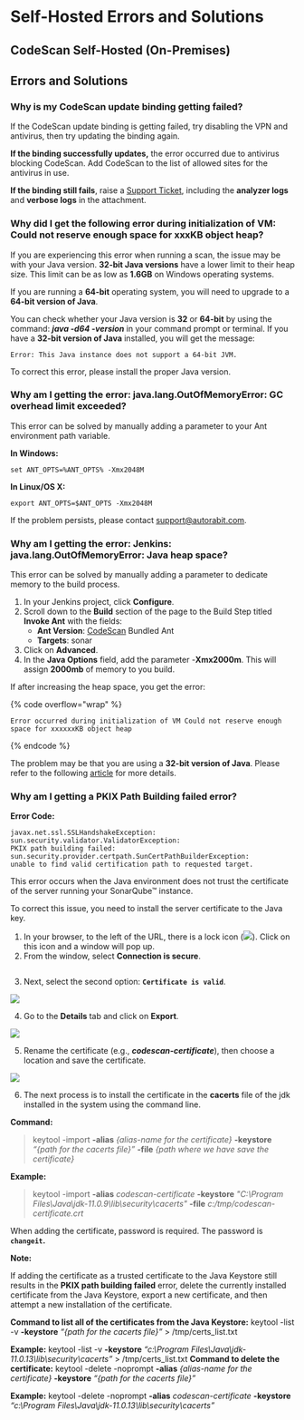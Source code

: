 # Self-Hosted Errors and Solutions

## CodeScan Self-Hosted (On-Premises)

## Errors and Solutions

### Why is my CodeScan update binding getting failed?

If the CodeScan update binding is getting failed, try disabling the VPN and antivirus, then try updating the binding again.

**If the binding successfully updates,** the error occurred due to antivirus blocking CodeScan. Add CodeScan to the list of allowed sites for the antivirus in use.

**If the binding still fails**, raise a [Support Ticket](https://support.autorabit.com/portal/en/home), including the **analyzer logs** and **verbose logs** in the attachment.

### Why did I get the following error during initialization of VM: Could not reserve enough space for xxxKB object heap?

If you are experiencing this error when running a scan, the issue may be with your Java version. **32-bit Java versions** have a lower limit to their heap size. This limit can be as low as **1.6GB** on Windows operating systems.

If you are running a **64-bit** operating system, you will need to upgrade to a **64-bit version of Java**.

You can check whether your Java version is **32** or **64-bit** by using the command: _**java -d64 -version**_ in your command prompt or terminal. If you have a **32-bit version of Java** installed, you will get the message:

```
Error: This Java instance does not support a 64-bit JVM.
```

To correct this error, please install the proper Java version.

### Why am I getting the error: java.lang.OutOfMemoryError: GC overhead limit exceeded?

This error can be solved by manually adding a parameter to your Ant environment path variable.

**In Windows:**

```
set ANT_OPTS=%ANT_OPTS% -Xmx2048M
```

**In Linux/OS X:**

```
export ANT_OPTS=$ANT_OPTS -Xmx2048M
```

If the problem persists, please contact [support@autorabit.com](mailto:itservice@autorabit.com).

### Why am I getting the error: Jenkins: java.lang.OutOfMemoryError: Java heap space?

This error can be solved by manually adding a parameter to dedicate memory to the build process.

1. In your Jenkins project, click **Configure**.
2. Scroll down to the **Build** section of the page to the Build Step titled **Invoke Ant** with the fields:
   * **Ant Version**: [CodeScan](https://www.codescan.io/) Bundled Ant
   * **Targets**: sonar
3. Click on **Advanced**.
4. In the **Java Options** field, add the parameter -**Xmx2000m**. This will assign **2000mb** of memory to you build.

If after increasing the heap space, you get the error:

{% code overflow="wrap" %}
```
Error occurred during initialization of VM Could not reserve enough space for xxxxxxKB object heap
```
{% endcode %}

The problem may be that you are using a **32-bit version of Java**. Please refer to the following [article](https://knowledgebase.autorabit.com/codescan/docs/error-occurred-during-initialization-of-vm-could-not-reserve) for more details.

### Why am I getting a PKIX Path Building failed error?

**Error Code:**

```
javax.net.ssl.SSLHandshakeException: 
sun.security.validator.ValidatorException: 
PKIX path building failed: 
sun.security.provider.certpath.SunCertPathBuilderException: 
unable to find valid certification path to requested target.
```

This error occurs when the Java environment does not trust the certificate of the server running your SonarQube™ instance.

To correct this issue, you need to install the server certificate to the Java key.

1. In your browser, to the left of the URL, there is a lock icon (![](https://knowledgebase.autorabit.com/~gitbook/image?url=https%3A%2F%2F1912836914-files.gitbook.io%2F%7E%2Ffiles%2Fv0%2Fb%2Fgitbook-x-prod.appspot.com%2Fo%2Fspaces%252F9vAxMuDrkUkB4OXlH9CL%252Fuploads%252F4DlQ8zznQx1sY1L0PXJn%252Fimage.png%3Falt%3Dmedia%26token%3D92c84356-531e-4975-aa19-1bb827f245a4\&width=300\&dpr=4\&quality=100\&sign=feefb4d8\&sv=2)). Click on this icon and a window will pop up.&#x20;
2. From the window, select **Connection is secure**.

<figure><img src="https://knowledgebase.autorabit.com/~gitbook/image?url=https%3A%2F%2F1912836914-files.gitbook.io%2F%7E%2Ffiles%2Fv0%2Fb%2Fgitbook-x-prod.appspot.com%2Fo%2Fspaces%252F9vAxMuDrkUkB4OXlH9CL%252Fuploads%252FHyL8Xq5eKjxeGlD3mSC3%252Fimage.png%3Falt%3Dmedia%26token%3D5a1eb181-d254-478f-9602-64a8cc7241cc&#x26;width=768&#x26;dpr=4&#x26;quality=100&#x26;sign=db602ed9&#x26;sv=2" alt=""><figcaption></figcaption></figure>

3. Next, select the second option: **`Certificate is valid`**.

![](https://knowledgebase.autorabit.com/~gitbook/image?url=https%3A%2F%2F1912836914-files.gitbook.io%2F%7E%2Ffiles%2Fv0%2Fb%2Fgitbook-x-prod.appspot.com%2Fo%2Fspaces%252F9vAxMuDrkUkB4OXlH9CL%252Fuploads%252Fi8nO8q5LB43e92nfTXpS%252Fimage.png%3Falt%3Dmedia%26token%3D800a8a69-d937-4c5a-b7a7-1121b69e66cf\&width=768\&dpr=4\&quality=100\&sign=40e35397\&sv=2)

4. Go to the **Details** tab and click on **Export**.

![](https://knowledgebase.autorabit.com/~gitbook/image?url=https%3A%2F%2F1912836914-files.gitbook.io%2F%7E%2Ffiles%2Fv0%2Fb%2Fgitbook-x-prod.appspot.com%2Fo%2Fspaces%252F9vAxMuDrkUkB4OXlH9CL%252Fuploads%252Fa9ALPUunDZSAC3e8POJh%252Fimage.png%3Falt%3Dmedia%26token%3D47cfcb9d-047c-47e3-818f-4997746e1b4f\&width=768\&dpr=4\&quality=100\&sign=b0a6e876\&sv=2)

5. Rename the certificate (e.g., _**codescan-certificate**_), then choose a location and save the certificate.

![](https://knowledgebase.autorabit.com/~gitbook/image?url=https%3A%2F%2F1912836914-files.gitbook.io%2F%7E%2Ffiles%2Fv0%2Fb%2Fgitbook-x-prod.appspot.com%2Fo%2Fspaces%252F9vAxMuDrkUkB4OXlH9CL%252Fuploads%252F8NEL9QIEhuhbeqVTGkXN%252Fimage.png%3Falt%3Dmedia%26token%3D5bd46583-8e4f-4033-986d-c5a8b08aaae5\&width=768\&dpr=4\&quality=100\&sign=56c00d9c\&sv=2)

6. The next process is to install the certificate in the **cacerts** file of the jdk installed in the system using the command line.

**Command:**

> keytool -import **-alias** _{alias-name for the certificate}_ **-keystore** _“{path for the cacerts file}”_ **-file** _{path where we have save the certificate}_

**Example:**

> keytool -import **-alias** _codescan-certificate_ **-keystore** _"C:\Program Files\Java\jdk-11.0.9\lib\security\cacerts"_ **-file** _c:/tmp/codescan-certificate.crt_

When adding the certificate, password is required. The password is **`changeit`.**

**Note:**

If adding the certificate as a trusted certificate to the Java Keystore still results in the **PKIX path building failed** error, delete the currently installed certificate from the Java Keystore, export a new certificate, and then attempt a new installation of the certificate.

**Command to list all of the certificates from the Java Keystore:** keytool -list -v **-keystore** _“{path for the cacerts file}”_ > /tmp/certs\_list.txt

**Example:** keytool -list -v **-keystore** _“c:\Program Files\Java\jdk-11.0.13\lib\security\cacerts”_ > /tmp/certs\_list.txt **Command to delete the certificate:** keytool -delete -noprompt **-alias** _{alias-name for the certificate}_ **-keystore** _“{path for the cacerts file}”_

**Example:** keytool -delete -noprompt **-alias** _codescan-certificate_ **-keystore** _“c:\Program Files\Java\jdk-11.0.13\lib\security\cacerts”_[\
](https://knowledgebase.autorabit.com/fundamentals/faq/codescan-faqs/codescan-self-hosted-issues/java.lang.outofmemoryerror-gc-overhead-limit-exceeded)
